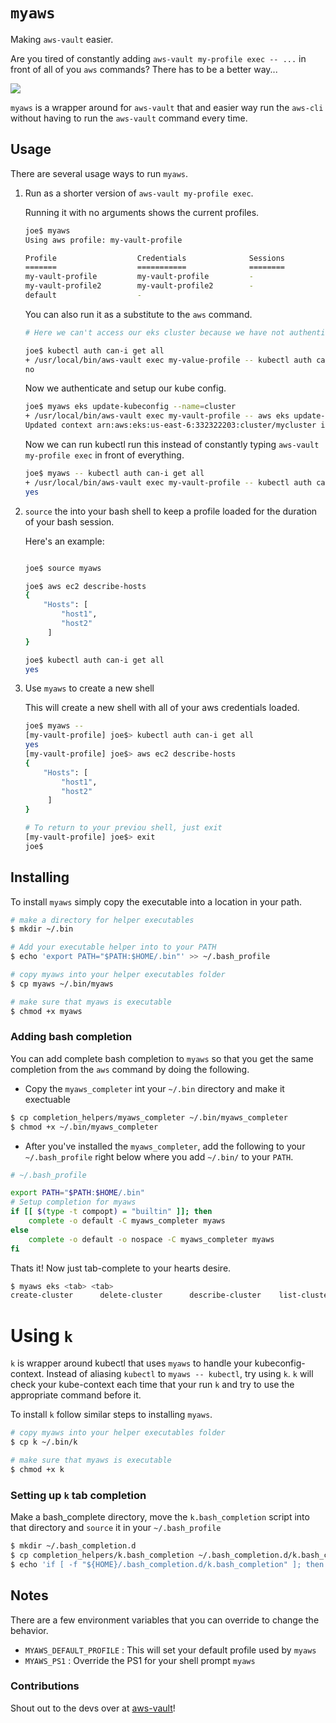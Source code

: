 # `myaws`
 
Making `aws-vault` easier.

Are you tired of constantly adding `aws-vault my-profile exec -- ...` in front of all of you `aws` commands?
There has to be a better way...

<img src="https://media.giphy.com/media/l0HlOrRj8sqK1xiJa/giphy.gif" />



`myaws` is a wrapper around for `aws-vault` that and easier way run the 
`aws-cli` without having to run the `aws-vault` command every time.

## Usage

There are several usage ways to run `myaws`.

1. Run as a shorter version of `aws-vault my-profile exec`.

    Running it with no arguments shows the current profiles.
    
    ```bash
    joe$ myaws
    Using aws profile: my-vault-profile

    Profile                  Credentials              Sessions
    =======                  ===========              ========
    my-vault-profile         my-vault-profile         - 
    my-vault-profile2        my-vault-profile2        -
    default                  -
    ```

    You can also run it as a substitute to the `aws` command.
    
    ```bash
    # Here we can't access our eks cluster because we have not authenticated
 
    joe$ kubectl auth can-i get all
    + /usr/local/bin/aws-vault exec my-value-profile -- kubectl auth can-i get all
    no
    ```
    
    Now we authenticate and setup our kube config.
    ```bash
    joe$ myaws eks update-kubeconfig --name=cluster
    + /usr/local/bin/aws-vault exec my-vault-profile -- aws eks update-kubeconfig --name=cluster1
    Updated context arn:aws:eks:us-east-6:332322203:cluster/mycluster in ~/.kube/config
    ```
    
    Now we can run kubectl run this instead of constantly typing `aws-vault my-profile exec` in front of everything.
    ```bash
    joe$ myaws -- kubectl auth can-i get all
    + /usr/local/bin/aws-vault exec my-vault-profile -- kubectl auth can-i get all
    yes
    ``` 

2. `source` the into your bash shell to keep a profile loaded for the duration
of your bash session.

    Here's an example: 
    ```bash
    
    joe$ source myaws

    joe$ aws ec2 describe-hosts
    {
        "Hosts": [
            "host1",
            "host2"
         ]
    } 
    
    joe$ kubectl auth can-i get all
    yes
    ```

3. Use `myaws` to create a new shell

    This will create a new shell with all of your aws credentials loaded.
    ```bash
    joe$ myaws --
    [my-vault-profile] joe$> kubectl auth can-i get all
    yes
    [my-vault-profile] joe$> aws ec2 describe-hosts
    {
        "Hosts": [
            "host1",
            "host2"
         ]
    } 
 
    # To return to your previou shell, just exit
    [my-vault-profile] joe$> exit 
    joe$ 

    ```
    
## Installing

To install `myaws` simply copy the executable into a location in your path.

```bash
# make a directory for helper executables
$ mkdir ~/.bin

# Add your executable helper into to your PATH
$ echo 'export PATH="$PATH:$HOME/.bin"' >> ~/.bash_profile

# copy myaws into your helper executables folder 
$ cp myaws ~/.bin/myaws

# make sure that myaws is executable
$ chmod +x myaws
```

### Adding bash completion

You can add complete bash completion to `myaws` so that you get the same
completion from the `aws` command by doing the following.

* Copy the `myaws_completer` int your `~/.bin` directory and make it exectuable

```bash
$ cp completion_helpers/myaws_completer ~/.bin/myaws_completer
$ chmod +x ~/.bin/myaws_completer
```

* After you've installed the `myaws_completer`, add the following to your `~/.bash_profile`
right below where you add `~/.bin/` to your `PATH`.

```bash
# ~/.bash_profile

export PATH="$PATH:$HOME/.bin"
# Setup completion for myaws
if [[ $(type -t compopt) = "builtin" ]]; then
    complete -o default -C myaws_completer myaws
else
    complete -o default -o nospace -C myaws_completer myaws
fi
```

Thats it! Now just tab-complete to your hearts desire.

```bash
$ myaws eks <tab> <tab>
create-cluster      delete-cluster      describe-cluster    list-clusters       update-kubeconfig   wait
```

# Using `k`

`k` is wrapper around kubectl that uses `myaws` to handle your kubeconfig-context.
Instead of aliasing `kubectl` to `myaws -- kubectl`, try using `k`. `k` will check
your kube-context each time that your run `k` and try to use the appropriate command
before it.

To install `k` follow similar steps to installing `myaws`.

```bash
# copy myaws into your helper executables folder 
$ cp k ~/.bin/k

# make sure that myaws is executable
$ chmod +x k
```

### Setting up `k` tab completion

Make a bash_complete directory, move the `k.bash_completion` script into that directory
and `source` it in your `~/.bash_profile`

```bash
$ mkdir ~/.bash_completion.d
$ cp completion_helpers/k.bash_completion ~/.bash_completion.d/k.bash_completion
$ echo 'if [ -f "${HOME}/.bash_completion.d/k.bash_completion" ]; then . "${HOME}/.bash_completion.d/k.bash_completion"; fi ' >> ~/.bash_profile

```

## Notes

There are a few environment variables that you can override to change the behavior.
* `MYAWS_DEFAULT_PROFILE` : This will set your default profile used by `myaws`
* `MYAWS_PS1` : Override the PS1 for your shell prompt `myaws`



### Contributions 

Shout out to the devs over at [aws-vault](https://github.com/99designs/aws-vault)!
